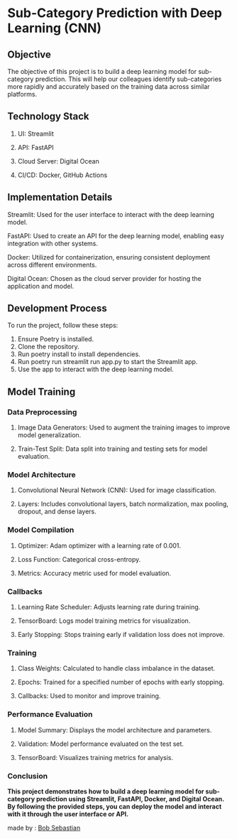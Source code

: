 # Sub-Category Prediction with Deep Learning (CNN)

## Objective

The objective of this project is to build a deep learning model for sub-category prediction. This will help our colleagues identify sub-categories more rapidly and accurately based on the training data across similar platforms.

## Technology Stack

1. UI: Streamlit

2. API: FastAPI

3. Cloud Server: Digital Ocean

4. CI/CD: Docker, GitHub Actions

## Implementation Details

Streamlit: Used for the user interface to interact with the deep learning model.

FastAPI: Used to create an API for the deep learning model, enabling easy integration with other systems.

Docker: Utilized for containerization, ensuring consistent deployment across different environments.

Digital Ocean: Chosen as the cloud server provider for hosting the application and model.

## Development Process

To run the project, follow these steps:
1. Ensure Poetry is installed.
2. Clone the repository.
3. Run poetry install to install dependencies.
4. Run poetry run streamlit run app.py to start the Streamlit app.
5. Use the app to interact with the deep learning model.

## Model Training

### Data Preprocessing

1. Image Data Generators: Used to augment the training images to improve model generalization.

2. Train-Test Split: Data split into training and testing sets for model evaluation.

### Model Architecture

1. Convolutional Neural Network (CNN): Used for image classification.

2. Layers: Includes convolutional layers, batch normalization, max pooling, dropout, and dense layers.

### Model Compilation

1. Optimizer: Adam optimizer with a learning rate of 0.001.

2. Loss Function: Categorical cross-entropy.

3. Metrics: Accuracy metric used for model evaluation.

### Callbacks

1. Learning Rate Scheduler: Adjusts learning rate during training.

2. TensorBoard: Logs model training metrics for visualization.

3. Early Stopping: Stops training early if validation loss does not improve.

### Training
1. Class Weights: Calculated to handle class imbalance in the dataset.

2. Epochs: Trained for a specified number of epochs with early stopping.

3. Callbacks: Used to monitor and improve training.

### Performance Evaluation

1. Model Summary: Displays the model architecture and parameters.

2. Validation: Model performance evaluated on the test set.
3. TensorBoard: Visualizes training metrics for analysis.

### Conclusion
**This project demonstrates how to build a deep learning model for sub-category prediction using Streamlit, FastAPI, Docker, and Digital Ocean. By following the provided steps, you can deploy the model and interact with it through the user interface or API.**

made by : [Bob Sebastian](https://www.linkedin.com/in/bobsebastian24/)